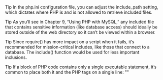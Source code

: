 Tip
In the php.ini configuration file, you can adjust the include_path setting, 
which dictates where PHP is and is not allowed to retrieve included files.


Tip
As you’ll see in Chapter 9, “Using PHP with MySQL,” any included file that 
contains sensitive information (like database access) should ideally be stored 
outside of the web directory so it can’t be viewed within a browser.

Tip
Since require() has more impact on a script when it fails, it’s recommended 
for mission-critical includes, like those that connect to a database. The 
include() function would be used for less important inclusions.

Tip
If a block of PHP code contains only a single executable statement, it’s common 
to place both it and the PHP tags on a single line: "<?php include('filename.html'); ?>"

